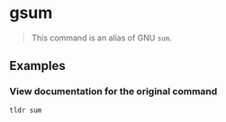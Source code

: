 # gsum

> This command is an alias of GNU `sum`.

## Examples

### View documentation for the original command

```bash
tldr sum
```
